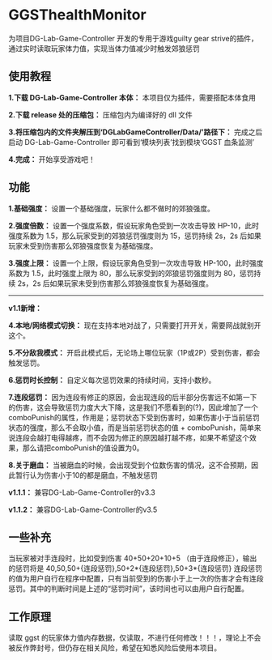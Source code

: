 # GGSThealthMonitor

为项目DG-Lab-Game-Controller 开发的专用于游戏guilty gear strive的插件，通过实时读取玩家体力值，实现当体力值减少时触发郊狼惩罚

## 使用教程

**1.下载 DG-Lab-Game-Controller 本体：** 本项目仅为插件，需要搭配本体食用

**2.下载 release 处的压缩包：** 压缩包内为编译好的 dll 文件

**3.将压缩包内的文件夹解压到‘DGLabGameController/Data/’路径下：** 完成之后启动 DG-Lab-Game-Controller 即可看到‘模块列表’找到模块‘GGST 血条监测’

**4.完成：** 开始享受游戏吧！

## 功能

**1.基础强度：** 设置一个基础强度，玩家什么都不做时的郊狼强度。

**2.强度倍数：** 设置一个强度系数，假设玩家角色受到一次攻击导致 HP-10，此时强度系数为 1.5，那么玩家受到的郊狼惩罚强度则为 15，惩罚持续 2s，2s 后如果玩家未受到伤害那么郊狼强度恢复为基础强度。

**3.强度上限：** 设置一个上限，假设玩家角色受到一次攻击导致 HP-100，此时强度系数为 1.5，此时强度上限为 80，那么玩家受到的郊狼惩罚强度则为 80，惩罚持续 2s，2s 后如果玩家未受到伤害那么郊狼强度恢复为基础强度。

---
**v1.1新增：** 

**4.本地/网络模式切换：** 现在支持本地对战了，只需要打开开关，需要网战就别开这个。

**5.不分敌我模式：** 开启此模式后，无论场上哪位玩家（1P或2P）受到伤害，都会触发惩罚。

**6.惩罚时长控制：** 自定义每次惩罚效果的持续时间，支持小数秒。

**7.连段惩罚：**  因为连段有修正的原因，会出现连段的后半部分伤害远不如第一下的伤害，这会导致惩罚力度大大下降，这是我们不愿看到的(?)，因此增加了一个comboPunish的属性，作用是；惩罚状态下受到伤害时，如果伤害小于当前惩罚状态的强度，那么不会取小值，而是当前惩罚状态的值 + comboPunish，简单来说连段会越打电得越疼，而不会因为修正的原因越打越不疼，如果不希望这个效果，那么请把comboPunish的值设置为0。

**8.关于磨血：** 当被磨血的时候，会出现受到个位数伤害的情况，这不合预期，因此暂行认为伤害小于10的都是磨血，不触发惩罚

**v1.1.1：** 兼容DG-Lab-Game-Controller的v3.3

**v1.1.2：** 兼容DG-Lab-Game-Controller的v3.5




## 一些补充

当玩家被对手连段时，比如受到伤害 40+50+20+10+5 （由于连段修正），输出的惩罚将是 40,50,50+{连段惩罚},50+2*{连段惩罚},50+3*{连段惩罚}
连段惩罚的值为用户自行在程序中配置，只有当前受到的伤害小于上一次的伤害才会有连段惩罚。其中的判断时间是上述的“惩罚时间”，该时间也可以由用户自行配置。



## 工作原理

读取 ggst 的玩家体力值内存数据，仅读取，不进行任何修改！！！，理论上不会被反作弊封号，但仍存在相关风险，希望在知悉风险后使用本项目。
